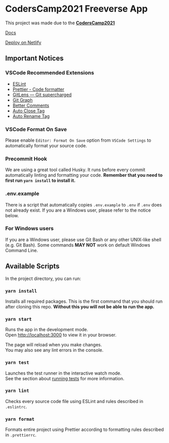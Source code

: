 # CodersCamp2021 Freeverse App

This project was made due to the **[CodersCamp2021](https://www.coderscamp.edu.pl/)**

[Docs](https://gracious-neumann-544c01.netlify.app/)

[Deploy on Netlify](https://freeverse-network.netlify.app/)

## Important Notices

### VSCode Recommended Extensions

-   [ESLint](https://marketplace.visualstudio.com/items?itemName=dbaeumer.vscode-eslint)
-   [Prettier - Code formatter](https://marketplace.visualstudio.com/items?itemName=esbenp.prettier-vscode)
-   [GitLens — Git supercharged](https://marketplace.visualstudio.com/items?itemName=eamodio.gitlens)
-   [Git Graph](https://marketplace.visualstudio.com/items?itemName=mhutchie.git-graph)
-   [Better Comments](https://marketplace.visualstudio.com/items?itemName=aaron-bond.better-comments)
-   [Auto Close Tag](https://marketplace.visualstudio.com/items?itemName=formulahendry.auto-close-tag)
-   [Auto Rename Tag](https://marketplace.visualstudio.com/items?itemName=formulahendry.auto-rename-tag)

### VSCode Format On Save

Please enable `Editor: Format On Save` option from `VSCode Settings` to automatically format your source code.

### Precommit Hook

We are using a great tool called Husky. It runs before every commit automatically linting and formatting your code.
**Remember that you need to first run `yarn install` to install it.**

### .env.example

There is a script that automatically copies `.env.example` to `.env` if `.env` does not already exist.
If you are a Windows user, please refer to the notice below.

### For Windows users

If you are a Windows user, please use Git Bash or any other UNIX-like shell (e.g. Git Bash).
Some commands **MAY NOT** work on default Windows Command Line.

## Available Scripts

In the project directory, you can run:

### `yarn install`

Installs all required packages.
This is the first command that you should run after cloning this repo.
**Without this you will not be able to run the app.**

### `yarn start`

Runs the app in the development mode.\
Open [http://localhost:3000](http://localhost:3000) to view it in your browser.

The page will reload when you make changes.\
You may also see any lint errors in the console.

### `yarn test`

Launches the test runner in the interactive watch mode.\
See the section about [running tests](https://facebook.github.io/create-react-app/docs/running-tests) for more information.

### `yarn lint`

Checks every source code file using ESLint and rules described in `.eslintrc`.

### `yarn format`

Formats entire project using Prettier according to formatting rules described in `.prettierrc`.
